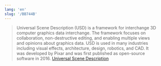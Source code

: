 ```yaml
---
lang: 'en'
slug: '/BB744B'
---
```


> Universal Scene Description (USD) is a framework for interchange 3D computer graphics data interchange. The framework focuses on collaboration, non-destructive editing, and enabling multiple views and opinions about graphics data. USD is used in many industries including visual effects, architecture, design, robotics, and CAD. It was developed by Pixar and was first published as open-source software in 2016. [Universal Scene Description](https://en.wikipedia.org/wiki/Universal_Scene_Description)
